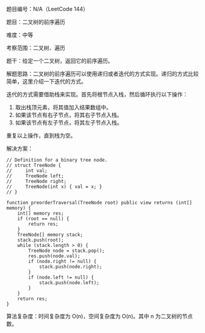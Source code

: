 题目编号：N/A（LeetCode 144）

题目：二叉树的前序遍历

难度：中等

考察范围：二叉树、遍历

题干：给定一个二叉树，返回它的前序遍历。

解题思路：二叉树的前序遍历可以使用递归或者迭代的方式实现。递归的方式比较简单，这里介绍一下迭代的方式。

迭代的方式需要借助栈来实现。首先将根节点入栈，然后循环执行以下操作：

1. 取出栈顶元素，将其值加入结果数组中。
2. 如果该节点有右子节点，将其右子节点入栈。
3. 如果该节点有左子节点，将其左子节点入栈。

重复以上操作，直到栈为空。

解决方案：

```solidity
// Definition for a binary tree node.
// struct TreeNode {
//     int val;
//     TreeNode left;
//     TreeNode right;
//     TreeNode(int x) { val = x; }
// }

function preorderTraversal(TreeNode root) public view returns (int[] memory) {
    int[] memory res;
    if (root == null) {
        return res;
    }
    TreeNode[] memory stack;
    stack.push(root);
    while (stack.length > 0) {
        TreeNode node = stack.pop();
        res.push(node.val);
        if (node.right != null) {
            stack.push(node.right);
        }
        if (node.left != null) {
            stack.push(node.left);
        }
    }
    return res;
}
```

算法复杂度：时间复杂度为 O(n)，空间复杂度为 O(n)。其中 n 为二叉树的节点数。